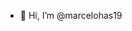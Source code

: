 - 👋 Hi, I’m @marcelohas19

<!---
marcelohas19/marcelohas19 is a ✨ special ✨ repository because its `README.md` (this file) appears on your GitHub profile.
You can click the Preview link to take a look at your changes.
--->
